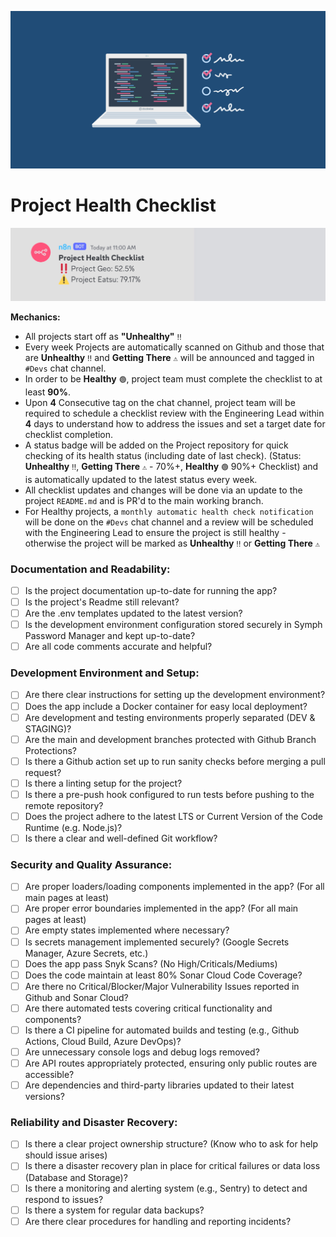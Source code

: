 ![Project Health Checklist](images/banner.png)

Project Health Checklist
========================
![alt text](images/health-notification.png)

**Mechanics:**
- All projects start off as **"Unhealthy"** `‼️`
- Every week Projects are automatically scanned on Github and those that are **Unhealthy** `‼️` and **Getting There** `⚠️` will be announced and tagged in `#Devs` chat channel.
- In order to be **Healthy** `🟢`, project team must complete the checklist to at least **90%**.
- Upon **4** Consecutive tag on the chat channel, project team will be required to schedule a checklist review with the Engineering Lead within **4** days to understand how to address the issues and set a target date for checklist completion.
- A status badge will be added on the Project repository for quick checking of its health status (including date of last check). (Status: **Unhealthy** `‼️`, **Getting There** `⚠️` - 70%+, **Healthy** `🟢` 90%+ Checklist) and is automatically updated to the latest status every week.
- All checklist updates and changes will be done via an update to the project `README.md` and is PR'd to the main working branch.
- For Healthy projects, a `monthly automatic health check notification` will be done on the `#Devs` chat channel and a review will be scheduled with the Engineering Lead to ensure the project is still healthy - otherwise the project will be marked as **Unhealthy** `‼️` or **Getting There** `⚠️`

### Documentation and Readability:
- [ ] Is the project documentation up-to-date for running the app?
- [ ] Is the project's Readme still relevant?
- [ ] Are the .env templates updated to the latest version?
- [ ] Is the development environment configuration stored securely in Symph Password Manager and kept up-to-date?
- [ ] Are all code comments accurate and helpful?

### Development Environment and Setup:
- [ ] Are there clear instructions for setting up the development environment?
- [ ] Does the app include a Docker container for easy local deployment?
- [ ] Are development and testing environments properly separated (DEV & STAGING)?
- [ ] Are the main and development branches protected with Github Branch Protections?
- [ ] Is there a Github action set up to run sanity checks before merging a pull request?
- [ ] Is there a linting setup for the project?
- [ ] Is there a pre-push hook configured to run tests before pushing to the remote repository?
- [ ] Does the project adhere to the latest LTS or Current Version of the Code Runtime (e.g. Node.js)?
- [ ] Is there a clear and well-defined Git workflow?

### Security and Quality Assurance:
- [ ] Are proper loaders/loading components implemented in the app? (For all main pages at least)
- [ ] Are proper error boundaries implemented in the app? (For all main pages at least)
- [ ] Are empty states implemented where necessary?
- [ ] Is secrets management implemented securely? (Google Secrets Manager, Azure Secrets, etc.)
- [ ] Does the app pass Snyk Scans? (No High/Criticals/Mediums)
- [ ] Does the code maintain at least 80% Sonar Cloud Code Coverage?
- [ ] Are there no Critical/Blocker/Major Vulnerability Issues reported in Github and Sonar Cloud?
- [ ] Are there automated tests covering critical functionality and components?
- [ ] Is there a CI pipeline for automated builds and testing (e.g., Github Actions, Cloud Build, Azure DevOps)?
- [ ] Are unnecessary console logs and debug logs removed?
- [ ] Are API routes appropriately protected, ensuring only public routes are accessible?
- [ ] Are dependencies and third-party libraries updated to their latest versions?

### Reliability and Disaster Recovery:
- [ ] Is there a clear project ownership structure? (Know who to ask for help should issue arises)
- [ ] Is there a disaster recovery plan in place for critical failures or data loss (Database and Storage)?
- [ ] Is there a monitoring and alerting system (e.g., Sentry) to detect and respond to issues?
- [ ] Is there a system for regular data backups?
- [ ] Are there clear procedures for handling and reporting incidents?
